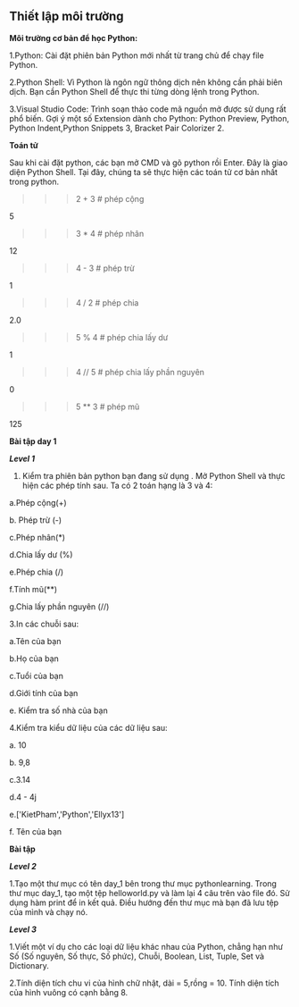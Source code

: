 ## Thiết lập môi trường 

**Môi trường cơ bản để học Python:**

1.Python: Cài đặt phiên bản Python mới nhất từ trang chủ để chạy file Python.

2.Python Shell: Vì Python là ngôn ngữ thông dịch nên không cần phải biên dịch. Bạn cần Python Shell để thực thi từng dòng lệnh trong Python.

3.Visual Studio Code: Trình soạn thảo code mã nguồn mở được sử dụng rất phổ biến. Gợi ý một số Extension dành cho Python: Python Preview, Python, Python Indent,Python Snippets 3, Bracket Pair Colorizer 2.

**Toán tử**

Sau khi cài đặt python, các bạn mở CMD và gõ python rồi Enter. Đây là giao diện Python Shell. Tại đây, chúng ta sẽ thực hiện các toán tử cơ bản nhất trong python.

>>> 2 + 3 # phép cộng 

5

>>> 3 * 4 # phép nhân 

12

>>> 4 - 3 # phép trừ 

1

>>> 4 / 2 # phép chia 

2.0

>>> 5 % 4 # phép chia lấy dư 

1

>>> 4 // 5 # phép chia lấy phần nguyên 

0

>>> 5 ** 3 # phép mũ 

125

>>>

**Bài tập day 1**

***Level 1***

1. Kiểm tra phiên bản python bạn đang sử dụng . Mở Python Shell và thực hiện các phép tính sau. Ta có 2 toán hạng là 3 và 4:

a.Phép cộng(+)

b. Phép trừ (-)

c.Phép nhân(*)

d.Chia lấy dư (%)

e.Phép chia (/)

f.Tính mũ(**)

g.Chia lấy phần nguyên (//)

3.In các chuỗi sau:

a.Tên của bạn

b.Họ của bạn

c.Tuổi của bạn

d.Giới tính của bạn

e. Kiểm tra số nhà của bạn

4.Kiểm tra kiểu dữ liệu của các dữ liệu sau:

a. 10

b. 9,8

c.3.14

d.4 - 4j

e.['KietPham','Python','Ellyx13']

f. Tên của bạn

**Bài tập**

***Level 2***

1.Tạo một thư mục có tên day_1 bên trong thư mục pythonlearning. Trong thư mục day_1, tạo một tệp helloworld.py và làm lại 4 câu trên vào file đó. Sử dụng hàm print để in kết quả. Điều hướng đến thư mục mà bạn đã lưu tệp của mình và chạy nó.

***Level 3***

1.Viết một ví dụ cho các loại dữ liệu khác nhau của Python, chẳng hạn như Số (Số nguyên, Số thực, Số phức), Chuỗi, Boolean, List, Tuple, Set và Dictionary.

2.Tính diện tích chu vi của hình chữ nhật, dài = 5,rồng = 10. Tính diện tích của hình vuông có cạnh bằng 8.